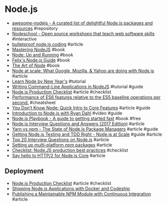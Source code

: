 # Node.js

- [awesome-nodejs - A curated list of delightful Node.js packages and resources](https://github.com/sindresorhus/awesome-nodejs) #repository
- [Nodeschool - Open source workshops that teach web software skills](http://nodeschool.io) #interactive
- [bulletproof node.js coding](http://stella.laurenzo.org/2011/03/bulletproof-node-js-coding) #article
- [Mastering NodeJS](http://visionmedia.github.io/masteringnode) #book
- [Node: Up and Running](http://chimera.labs.oreilly.com/books/1234000001808/index.html) #book
- [Felix's Node.js Guide](http://nodeguide.com) #book
- [The Art of Node](https://github.com/maxogden/art-of-node/#the-art-of-node) #book
- [Node at scale: What Google, Mozilla, & Yahoo are doing with Node.js](http://venturebeat.com/2012/01/24/node-at-google-mozilla-yahoo/) #article
- [Learn Node by New Year's](https://www.thinkful.com/learn-node-for-free) #tutorial
- [Writing Command-Line Applications in NodeJS](https://medium.freecodecamp.com/writing-command-line-applications-in-nodejs-2cf8327eee2) #tutorial #guide
- [Node.js Production Checklist](https://blog.risingstack.com/node-js-production-checklist/) #article #checklist
- [Performance of ES6 features relative to the ES5 baseline operations per second.](http://kpdecker.github.io/six-speed/) #cheatsheet 
- [You Don’t Know Node: Quick Intro to Core Features](http://webapplog.com/you-dont-know-node/?utm_source=hashnode.com) #article #guide
- [Introduction to Node.js with Ryan Dahl](https://www.youtube.com/watch?v=jo_B4LTHi3I) #video #guide
- [Node.js Playbook - A guide to getting started fast](https://github.com/HiFaraz/node-playbook) #book #free
- [Node.js Interview Questions and Answers (2017 Edition)](https://blog.risingstack.com/node-js-interview-questions-and-answers-2017/) #article
- [Yarn vs npm - The State of Node.js Package Managers](https://blog.risingstack.com/yarn-vs-npm-node-js-package-managers/) #article #guide
- [Getting Node.js Testing and TDD Right - Node.js at Scale](https://blog.risingstack.com/getting-node-js-testing-and-tdd-right-node-js-at-scale/) #guide #article
- [Top 20 Interview Questions on Node.js](http://www.codingdefined.com/2017/04/top-20-interview-questions-on-nodejs.html) #article
- [Setting up multi-platform npm packages](http://2ality.com/2017/04/setting-up-multi-platform-packages.html) #article
- [Checklist: Node.JS production best practices](http://goldbergyoni.com/checklist-best-practice-of-node-js-in-production) #checklist
- [Say hello to HTTP/2 for Node.js Core](https://medium.com/the-node-js-collection/say-hello-to-http-2-for-node-js-core-261ba493846e) #article

## Deployment

- [Node.js Production Checklist](https://blog.risingstack.com/node-js-production-checklist/) #article #checklist
- [Shipping Node.js Applications with Docker and Codeship](https://blog.risingstack.com/shipping-node-js-applications-with-docker-and-codeship/)
- [Publishing a Maintainable NPM Module with Continuous Integration](https://blog.codeship.com/publishing-a-maintainable-npm-module-with-continuous-integration/) #article